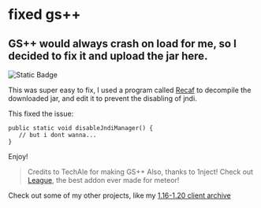 # fixed gs++
## GS++ would always crash on load for me, so I decided to fix it and upload the jar here.

![Static Badge](https://img.shields.io/badge/Made%20By%20-%20Wizard_11%20-%20purple)

This was super easy to fix, I used a program called [Recaf](https://github.com/Col-E/Recaf/releases) to decompile the downloaded jar, and edit it to prevent the disabling of jndi.

This fixed the issue:

```
public static void disableJndiManager() {
   // but i dont wanna...
}
```

Enjoy!

> Credits to TechAle for making GS++
> Also, thanks to 1nject! Check out [League](https://github.com/YsnKey/Leaguemadedev), the best addon ever made for meteor!


Check out some of my other projects, like my [1.16-1.20 client archive](https://github.com/AGENTISNUM1/1.16-1.20-client-archive)
